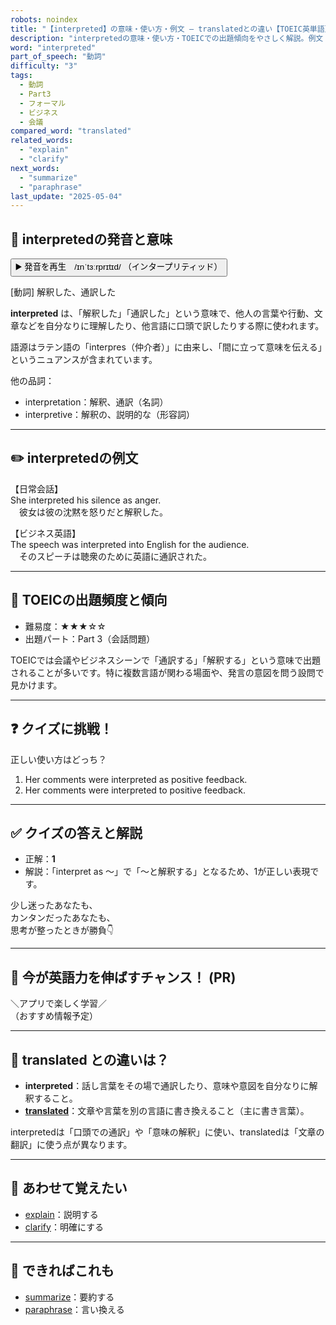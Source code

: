 ```yaml
---
robots: noindex
title: "【interpreted】の意味・使い方・例文 ― translatedとの違い【TOEIC英単語】"
description: "interpretedの意味・使い方・TOEICでの出題傾向をやさしく解説。例文・クイズ付きでtranslatedとの違いもわかりやすく学べます。"
word: "interpreted"
part_of_speech: "動詞"
difficulty: "3"
tags:
  - 動詞
  - Part3
  - フォーマル
  - ビジネス
  - 会議
compared_word: "translated"
related_words:
  - "explain"
  - "clarify"
next_words:
  - "summarize"
  - "paraphrase"
last_update: "2025-05-04"
---
```


## 🔰 interpretedの発音と意味

<button class="play-audio" onclick="playTTS('interpreted')">
  <span class="play-audio-main">
    ▶️ 発音を再生　/ɪnˈtɜːrprɪtɪd/
  </span>
  <span class="play-audio-sub">
    （インタープリティッド）
  </span>
</button>

[動詞] 解釈した、通訳した

**interpreted** は、「解釈した」「通訳した」という意味で、他人の言葉や行動、文章などを自分なりに理解したり、他言語に口頭で訳したりする際に使われます。

語源はラテン語の「interpres（仲介者）」に由来し、「間に立って意味を伝える」というニュアンスが含まれています。

他の品詞：  
- interpretation：解釈、通訳（名詞）
- interpretive：解釈の、説明的な（形容詞）

---

## ✏️ interpretedの例文

【日常会話】  
She interpreted his silence as anger.  
　彼女は彼の沈黙を怒りだと解釈した。

【ビジネス英語】  
The speech was interpreted into English for the audience.  
　そのスピーチは聴衆のために英語に通訳された。

---

## 🎯 TOEICの出題頻度と傾向

- 難易度：★★★☆☆
- 出題パート：Part 3（会話問題）

TOEICでは会議やビジネスシーンで「通訳する」「解釈する」という意味で出題されることが多いです。特に複数言語が関わる場面や、発言の意図を問う設問で見かけます。

---

## ❓ クイズに挑戦！

正しい使い方はどっち？

1. Her comments were interpreted as positive feedback.  
2. Her comments were interpreted to positive feedback.

---

## ✅ クイズの答えと解説

- 正解：**1**
- 解説：「interpret as ～」で「～と解釈する」となるため、1が正しい表現です。

少し迷ったあなたも、  
カンタンだったあなたも、  
思考が整ったときが勝負👇️

---

## 🚀 今が英語力を伸ばすチャンス！ (PR)

<div class="info-center">
＼アプリで楽しく学習／<br>  
（おすすめ情報予定）
</div>

---

## 🤔  translated との違いは？

- **interpreted**：話し言葉をその場で通訳したり、意味や意図を自分なりに解釈すること。
- **[translated](/translated)**：文章や言葉を別の言語に書き換えること（主に書き言葉）。

interpretedは「口頭での通訳」や「意味の解釈」に使い、translatedは「文章の翻訳」に使う点が異なります。

---

## 🧩 あわせて覚えたい

- [explain](/explain)：説明する
- [clarify](/clarify)：明確にする

---

## 📖 できればこれも

- [summarize](/summarize)：要約する
- [paraphrase](/paraphrase)：言い換える

<!-- cvid: aid33_bid16 -->
